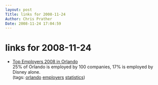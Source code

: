 ```yaml
---
layout: post
Title: links for 2008-11-24  
Author: Chris Prather
Date: 2008-11-24 17:04:59
---
```


# links for 2008-11-24
<ul class="delicious"><li>
                <div class="delicious-link"><a href="http://www.orlandosentinel.com/business/orl-cover24table08nov24,0,2458294.story">Top Employers 2008 in Orlando</a></div>
                <div class="delicious-extended">25% of Orlando is employed by 100 companies, 17% is employed by Disney alone.</div>
                <div class="delicious-tags">(tags: <a href="http://delicious.com/perigrin/orlando">orlando</a> <a href="http://delicious.com/perigrin/employers">employers</a> <a href="http://delicious.com/perigrin/statistics">statistics</a>)</div>
            </li></ul>
